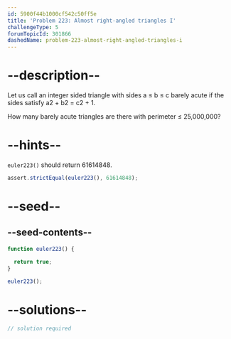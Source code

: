 ```yaml
---
id: 5900f44b1000cf542c50ff5e
title: 'Problem 223: Almost right-angled triangles I'
challengeType: 5
forumTopicId: 301866
dashedName: problem-223-almost-right-angled-triangles-i
---
```


# --description--

Let us call an integer sided triangle with sides a ≤ b ≤ c barely acute if the sides satisfy a2 + b2 = c2 + 1.

How many barely acute triangles are there with perimeter ≤ 25,000,000?

# --hints--

`euler223()` should return 61614848.

```js
assert.strictEqual(euler223(), 61614848);
```

# --seed--

## --seed-contents--

```js
function euler223() {

  return true;
}

euler223();
```

# --solutions--

```js
// solution required
```